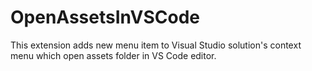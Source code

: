 # OpenAssetsInVSCode
This extension adds new menu item to Visual Studio solution's context menu which open assets folder in VS Code editor.
